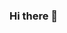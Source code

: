 ### Hi there 👋

<!--
**evecogan/evecogan** is a ✨ _special_ ✨ repository because its `README.md` (this file) appears on your GitHub profile.

- 🔭 I’m currently working on media, writing and admin tasks
- 🌱 I’m currently learning about media production, storytelling and marketing
- 🤔 I’m looking for help with technical problems
- 💬 Ask me about media, writing or admin
- 📫 Reach me @evecogan on most social media
- 😄 Pronouns: she/hers
- ⚡ Fun fact: Love films, keeping active and vegan food
-->
